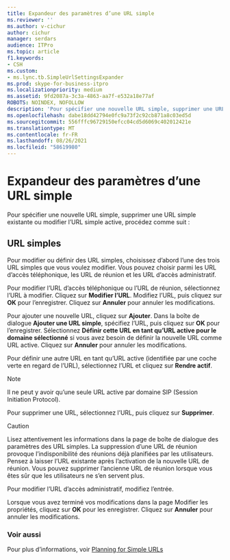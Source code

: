 ```yaml
---
title: Expandeur des paramètres d’une URL simple
ms.reviewer: ''
ms.author: v-cichur
author: cichur
manager: serdars
audience: ITPro
ms.topic: article
f1.keywords:
- CSH
ms.custom:
- ms.lync.tb.SimpleUrlSettingsExpander
ms.prod: skype-for-business-itpro
ms.localizationpriority: medium
ms.assetid: 9fd2087a-3c3a-4863-aa7f-e532a18e77af
ROBOTS: NOINDEX, NOFOLLOW
description: 'Pour spécifier une nouvelle URL simple, supprimer une URL simple existante ou modifier l’URL simple active, procédez comme suit :'
ms.openlocfilehash: dabe18dd42794e0fc9a73f2c92cb871a8c03ed5d
ms.sourcegitcommit: 556fffc96729150efcc04cd5d6069c402012421e
ms.translationtype: MT
ms.contentlocale: fr-FR
ms.lasthandoff: 08/26/2021
ms.locfileid: "58619980"
---
```

# <a name="simple-url-settings-expander"></a>Expandeur des paramètres d’une URL simple

Pour spécifier une nouvelle URL simple, supprimer une URL simple existante ou modifier l’URL simple active, procédez comme suit :

## <a name="simple-urls"></a>URL simples

Pour modifier ou définir des URL simples, choisissez d’abord l’une des trois URL simples que vous voulez modifier. Vous pouvez choisir parmi les URL d’accès téléphonique, les URL de réunion et les URL d’accès administratif.

Pour modifier l’URL d’accès téléphonique ou l’URL de réunion, sélectionnez l’URL à modifier. Cliquez sur **Modifier l’URL**. Modifiez l’URL, puis cliquez sur **OK** pour l’enregistrer. Cliquez sur **Annuler** pour annuler les modifications.

Pour ajouter une nouvelle URL, cliquez sur **Ajouter**. Dans la boîte de dialogue **Ajouter une URL simple**, spécifiez l’URL, puis cliquez sur **OK** pour l’enregistrer. Sélectionnez **Définir cette URL en tant qu’URL active pour le domaine sélectionné** si vous avez besoin de définir la nouvelle URL comme URL active. Cliquez sur **Annuler** pour annuler les modifications.

Pour définir une autre URL en tant qu’URL active (identifiée par une coche verte en regard de l’URL), sélectionnez l’URL et cliquez sur **Rendre actif**.

> [!NOTE]
> Il ne peut y avoir qu’une seule URL active par domaine SIP (Session Initiation Protocol).

Pour supprimer une URL, sélectionnez l’URL, puis cliquez sur **Supprimer**.

> [!CAUTION]
> Lisez attentivement les informations dans la page de boîte de dialogue des paramètres des URL simples. La suppression d’une URL de réunion provoque l’indisponibilité des réunions déjà planifiées par les utilisateurs. Pensez à laisser l’URL existante après l’activation de la nouvelle URL de réunion. Vous pouvez supprimer l’ancienne URL de réunion lorsque vous êtes sûr que les utilisateurs ne s’en servent plus.

Pour modifier l’URL d’accès administratif, modifiez l’entrée.

Lorsque vous avez terminé vos modifications dans la page Modifier les propriétés, cliquez sur **OK** pour les enregistrer. Cliquez sur **Annuler** pour annuler les modifications.

###  <a name="see-also"></a>Voir aussi

Pour plus d’informations, voir [Planning for Simple URLs](/previous-versions/office/lync-server-2013/lync-server-2013-planning-for-simple-urls)
